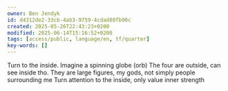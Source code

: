 ```yaml
---
owner: Ben Jendyk
id: d4312de2-33cb-4ab3-9759-4cdad80fb90c
created: 2025-05-26T22:43:23+0200
modified: 2025-06-14T15:16:52+0200
tags: [access/public, language/en, tf/quarter]
key-words: []
---
```


Turn to the inside.
Imagine a spinning globe (orb)
The four are outside, can see inside tho.
They are large figures, my gods, not simply people surrounding me
Turn attention to the inside, only value inner strength 